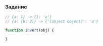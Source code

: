### Задание

```js
// {a: 1} -> {1: 'a'}
// {a: {b: 2}} -> {'[object Object]': 'a'}

function invert(obj) {

}
```
